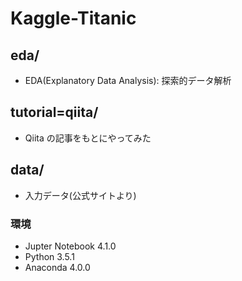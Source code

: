 # Kaggle-Titanic
## eda/
  - EDA(Explanatory Data Analysis): 探索的データ解析
## tutorial=qiita/
  - Qiita の記事をもとにやってみた
## data/
  - 入力データ(公式サイトより)
### 環境
  - Jupter Notebook 4.1.0
  - Python 3.5.1
  - Anaconda 4.0.0

